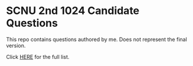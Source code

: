 # SCNU 2nd 1024 Candidate Questions

This repo contains questions authored by me. Does not represent the final version.

Click [HERE](./questions.md) for the full list.